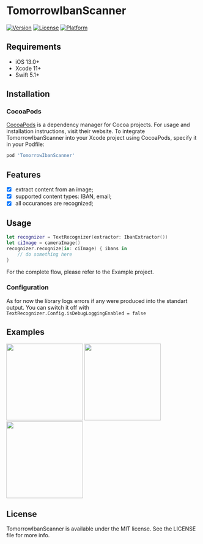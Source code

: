 # TomorrowIbanScanner

[![Version](https://img.shields.io/cocoapods/v/TomorrowIbanScanner.svg?style=flat)](https://cocoapods.org/pods/TomorrowIbanScanner)
[![License](https://img.shields.io/cocoapods/l/TomorrowIbanScanner.svg?style=flat)](https://cocoapods.org/pods/TomorrowIbanScanner)
[![Platform](https://img.shields.io/cocoapods/p/TomorrowIbanScanner.svg?style=flat)](https://cocoapods.org/pods/TomorrowIbanScanner)

## Requirements
- iOS 13.0+
- Xcode 11+
- Swift 5.1+

## Installation

### CocoaPods

[CocoaPods](https://cocoapods.org) is a dependency manager for Cocoa projects. For usage and installation instructions, visit their website. To integrate TomorrowIbanScanner into your Xcode project using CocoaPods, specify it in your Podfile:
```ruby
pod 'TomorrowIbanScanner'
```

## Features
- [x] extract content from an image;
- [x] supported content types: IBAN, email;
- [x] all occurances are recognized;

## Usage

```swift
let recognizer = TextRecognizer(extractor: IbanExtractor())
let ciImage = cameraImage()
recognizer.recognize(in: ciImage) { ibans in
    // do something here
}
```

For the complete flow, please refer to the Example project.

### Configuration
As for now the library logs errors if any were produced into the standart output. You can switch it off with 
`TextRecognizer.Config.isDebugLoggingEnabled = false`

## Examples

<img src="https://github.com/PavelStepanovTomorrow/TomorrowIbanScanner/blob/master/Deployment/Screenshots/EmailExample.PNG" width="200"> <img src="https://github.com/PavelStepanovTomorrow/TomorrowIbanScanner/blob/master/Deployment/Screenshots/MultilineExample.PNG" width="200"> <img src="https://github.com/PavelStepanovTomorrow/TomorrowIbanScanner/blob/master/Deployment/Screenshots/MultipleIdsExample.PNG" width="200">

## License

TomorrowIbanScanner is available under the MIT license. See the LICENSE file for more info.
